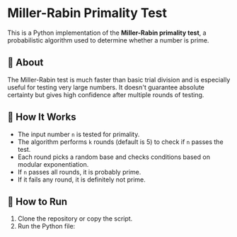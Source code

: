 # Miller-Rabin Primality Test

This is a Python implementation of the **Miller-Rabin primality test**, a probabilistic algorithm used to determine whether a number is prime.

## 🧪 About

The Miller-Rabin test is much faster than basic trial division and is especially useful for testing very large numbers. It doesn't guarantee absolute certainty but gives high confidence after multiple rounds of testing.

## 📌 How It Works

- The input number `n` is tested for primality.
- The algorithm performs `k` rounds (default is 5) to check if `n` passes the test.
- Each round picks a random base and checks conditions based on modular exponentiation.
- If `n` passes all rounds, it is probably prime.
- If it fails any round, it is definitely not prime.

## 🚀 How to Run

1. Clone the repository or copy the script.
2. Run the Python file:


